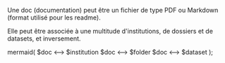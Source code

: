 Une doc (documentation) peut être un fichier de type PDF ou Markdown (format utilisé pour les readme).

Elle peut être associée à une multitude d'institutions, de dossiers et de datasets, et inversement.

mermaid(
  $doc <--> $institution
  $doc <--> $folder
  $doc <--> $dataset
);
